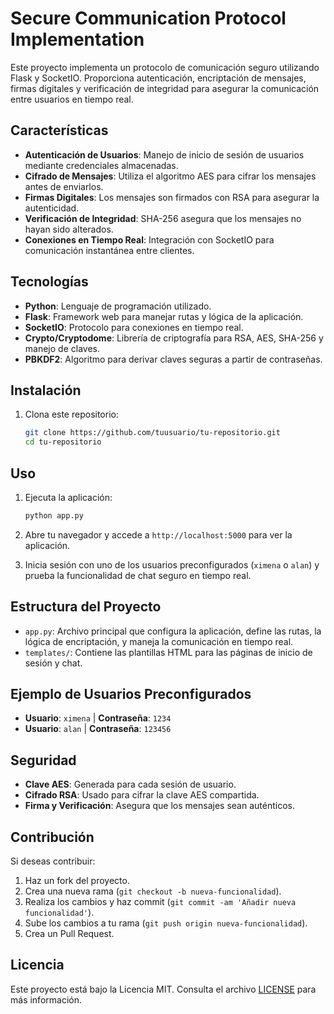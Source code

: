 # Secure Communication Protocol Implementation

Este proyecto implementa un protocolo de comunicación seguro utilizando Flask y SocketIO. Proporciona autenticación, encriptación de mensajes, firmas digitales y verificación de integridad para asegurar la comunicación entre usuarios en tiempo real.

## Características

- **Autenticación de Usuarios**: Manejo de inicio de sesión de usuarios mediante credenciales almacenadas.
- **Cifrado de Mensajes**: Utiliza el algoritmo AES para cifrar los mensajes antes de enviarlos.
- **Firmas Digitales**: Los mensajes son firmados con RSA para asegurar la autenticidad.
- **Verificación de Integridad**: SHA-256 asegura que los mensajes no hayan sido alterados.
- **Conexiones en Tiempo Real**: Integración con SocketIO para comunicación instantánea entre clientes.

## Tecnologías

- **Python**: Lenguaje de programación utilizado.
- **Flask**: Framework web para manejar rutas y lógica de la aplicación.
- **SocketIO**: Protocolo para conexiones en tiempo real.
- **Crypto/Cryptodome**: Librería de criptografía para RSA, AES, SHA-256 y manejo de claves.
- **PBKDF2**: Algoritmo para derivar claves seguras a partir de contraseñas.

## Instalación

1. Clona este repositorio:
   ```bash
   git clone https://github.com/tuusuario/tu-repositorio.git
   cd tu-repositorio
   ```

## Uso

1. Ejecuta la aplicación:
   ```bash
   python app.py
   ```

2. Abre tu navegador y accede a `http://localhost:5000` para ver la aplicación.

3. Inicia sesión con uno de los usuarios preconfigurados (`ximena` o `alan`) y prueba la funcionalidad de chat seguro en tiempo real.

## Estructura del Proyecto

- `app.py`: Archivo principal que configura la aplicación, define las rutas, la lógica de encriptación, y maneja la comunicación en tiempo real.
- `templates/`: Contiene las plantillas HTML para las páginas de inicio de sesión y chat.

## Ejemplo de Usuarios Preconfigurados

- **Usuario**: `ximena` | **Contraseña**: `1234`
- **Usuario**: `alan` | **Contraseña**: `123456`

## Seguridad

- **Clave AES**: Generada para cada sesión de usuario.
- **Cifrado RSA**: Usado para cifrar la clave AES compartida.
- **Firma y Verificación**: Asegura que los mensajes sean auténticos.

## Contribución

Si deseas contribuir:
1. Haz un fork del proyecto.
2. Crea una nueva rama (`git checkout -b nueva-funcionalidad`).
3. Realiza los cambios y haz commit (`git commit -am 'Añadir nueva funcionalidad'`).
4. Sube los cambios a tu rama (`git push origin nueva-funcionalidad`).
5. Crea un Pull Request.

## Licencia

Este proyecto está bajo la Licencia MIT. Consulta el archivo [LICENSE](LICENSE) para más información.

